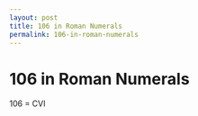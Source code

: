 ```yaml
---
layout: post
title: 106 in Roman Numerals
permalink: 106-in-roman-numerals
---
```


# 106 in Roman Numerals

106 = CVI
